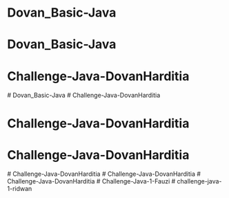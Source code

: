 # Dovan_Basic-Java
# Dovan_Basic-Java
# Challenge-Java-DovanHarditia
#   D o v a n _ B a s i c - J a v a  
 # Challenge-Java-DovanHarditia
# Challenge-Java-DovanHarditia
# Challenge-Java-DovanHarditia
#   C h a l l e n g e - J a v a - D o v a n H a r d i t i a  
 #   C h a l l e n g e - J a v a - D o v a n H a r d i t i a  
 #   C h a l l e n g e - J a v a - D o v a n H a r d i t i a  
 #   C h a l l e n g e - J a v a - 1 - F a u z i  
 #   c h a l l e n g e - j a v a - 1 - r i d w a n  
 